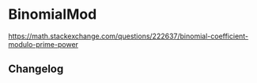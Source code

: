 # BinomialMod



https://math.stackexchange.com/questions/222637/binomial-coefficient-modulo-prime-power


## Changelog

